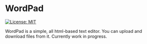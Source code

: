 # WordPad

[![License: MIT](https://img.shields.io/badge/License-MIT-yellow.svg)](https://opensource.org/licenses/MIT)

WordPad is a simple, all html-based text editor. You can upload and download files from it. Currently work in progress.
